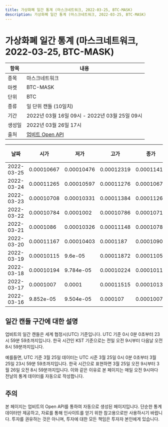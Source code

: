 ```yaml
---
title: 가상화폐 일간 통계 (마스크네트워크, 2022-03-25, BTC-MASK)
description: 가상화폐 일간 통계 (마스크네트워크, 2022-03-25, BTC-MASK)
---
```


가상화폐 일간 통계 (마스크네트워크, 2022-03-25, BTC-MASK)
===

|항목|내용|
|--|--|
|종목|마스크네트워크|
|마켓|BTC-MASK|
|단위|BTC|
|종류|일 단위 캔들 (10일치)|
|기간|2022년 03월 16일 09시 - 2022년 03월 25일 09시|
|생성일|2022년 03월 26일 17시|
|출처|[업비트 Open API](https://docs.upbit.com)|


|날짜|시가|저가|고가|종가|비고|
|--|--|--|--|--|--|
|2022-03-25|0.00010667|0.00010476|0.00012319|0.00011413|    |
|2022-03-24|0.00011265|0.00010597|0.00011276|0.00010673|    |
|2022-03-23|0.00010708|0.00010331|0.00011384|0.00011263|    |
|2022-03-22|0.00010784|0.0001002|0.00010786|0.00010716|    |
|2022-03-21|0.0001086|0.00010326|0.00011148|0.00010784|    |
|2022-03-20|0.00011167|0.00010403|0.0001187|0.00010903|    |
|2022-03-19|0.00010115|9.6e-05|0.00011872|0.00011059|    |
|2022-03-18|0.00010194|9.784e-05|0.00010224|0.00010115|    |
|2022-03-17|0.0001007|0.0001|0.00011515|0.00010136|    |
|2022-03-16|9.852e-05|9.504e-05|0.000107|0.0001007|    |


일간 캔들 구간에 대한 설명
---


업비트의 일간 캔들은 세계 협정시(UTC) 기준입니다. 
UTC 기준 0시 0분 0초부터 23시 59분 59초까지입니다. 
한국 시간인 KST 기준으로는 전일 오전 9시부터 다음날 오전 8시 59분까지입니다. 


예를들면, UTC 기준 3월 25일 데이터는 UTC 시준 3월 25일 0시 0분 0초부터 3월 25일 23시 59분 59초까지입니다. 
한국 시간으로 표현하면 3월 25일 오전 9시부터 3월 26일 오전 8시 59분까지입니다. 
이와 같은 이유로 본 페이지는 매일 오전 9시마다 전날의 통계 데이터를 자동으로 작성합니다. 


주의
---


본 페이지는 업비트의 Open API를 통하여 자동으로 생성된 페이지입니다. 
단순한 통계 데이터만 제공하고, 자료를 통해 인사이트를 얻기 위한 참고용으로만 사용하시기 바랍니다. 
투자를 권유하는 것은 아니며, 투자에 대한 모든 책임은 투자자 본인에게 있습니다. 
